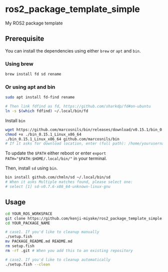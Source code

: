 # ros2_package_template_simple

My ROS2 package template

## Prerequisite

You can install the dependencies using either `brew` or `apt` and `bin`.

### Using brew
```sh
brew install fd sd rename
```

### Or using apt and bin
```sh
sudo apt install fd-find rename

# Then link fdfind as fd, https://github.com/sharkdp/fd#on-ubuntu
ln -s $(which fdfind) ~/.local/bin/fd
```

Install `bin`
```sh
wget https://github.com/marcosnils/bin/releases/download/v0.15.1/bin_0.15.1_Linux_x86_64
chmod +x ./bin_0.15.1_Linux_x86_64
./bin_0.15.1_Linux_x86_64 github.com/marcosnils/bin
# If it asks for download location, enter (full path): /home/yourusername/.local/bin/
```

To update the `$PATH` either reboot or enter `export PATH="$PATH:$HOME/.local/bin/"` in your terminal.

Then, install `sd` using `bin`.
```sh
bin install github.com/chmln/sd ~/.local/bin/sd
# When it asks Multiple matches found, please select one:
# select [1] sd-v0.7.6-x86_64-unknown-linux-gnu
```

## Usage

```sh
cd YOUR_ROS_WORKSPACE
git clone https://github.com/kenji-miyake/ros2_package_template_simple.git YOUR_PACKAGE_NAME
cd YOUR_PACKAGE_NAME

# case1. If you'd like to cleanup manually
./setup.fish
mv PACKAGE_README.md README.md
rm setup.fish
rm -rf .git # When you add this to an existing repository

# case2. If you'd like to cleanup automatically
./setup.fish --clean
```

